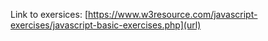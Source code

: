 Link to exersices: 
[https://www.w3resource.com/javascript-exercises/javascript-basic-exercises.php](url)
